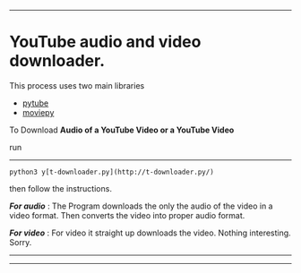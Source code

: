 ******************************************************************************************
# YouTube audio and video downloader.

This process uses two main libraries

- [pytube](https://pytube.io/en/latest/)
- [moviepy](https://pypi.org/project/moviepy/)

To Download **Audio of a YouTube Video or a YouTube Video** 

run

---

`python3 y[t-downloader.py](http://t-downloader.py/)` 

then follow the instructions. 

***For audio*** : The Program downloads the only the audio of the video in a video format. Then converts the video into proper audio format.

***For video*** : For video it straight up downloads the video. Nothing interesting. Sorry.

---

---
